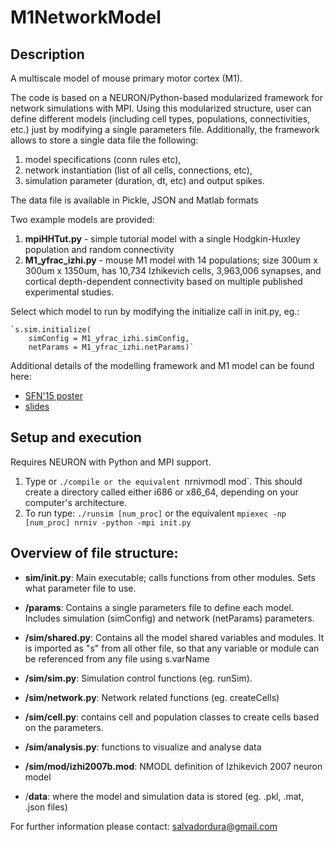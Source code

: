 # M1NetworkModel
## Description
A multiscale model of mouse primary motor cortex (M1).

The code is based on a NEURON/Python-based modularized framework for network simulations with MPI. Using this modularized structure, user can define different models (including cell types, populations, connectivities, etc.) just by modifying a single parameters file. Additionally, the framework allows to store a single data file the following:

1. model specifications (conn rules etc), 
2. network instantiation (list of all cells, connections, etc), 
3. simulation parameter (duration, dt, etc) and output spikes. 

The data file is available in Pickle, JSON and Matlab formats

Two example models are provided: 

1. **mpiHHTut.py** - simple tutorial model with a single Hodgkin-Huxley population and random connectivity
2. **M1_yfrac_izhi.py** - mouse M1 model with 14 populations; size 300um x 300um x 1350um, has 10,734 Izhikevich cells, 3,963,006 synapses, and cortical depth-dependent connectivity based on multiple published experimental studies.

Select which model to run by modifying the initialize call in init.py, eg.:

    `s.sim.initialize(                   
        simConfig = M1_yfrac_izhi.simConfig, 
        netParams = M1_yfrac_izhi.netParams)`
        
Additional details of the modelling framework and M1 model can be found here:

* [SFN'15 poster](http://neurosimlab.org/salvadord/sfn15-sal-final.pdf)
* [slides](https://drive.google.com/file/d/0B8v-knmZRjhtVl9BOFY2bzlWSWs/view?usp=sharing)       
 
       

## Setup and execution

Requires NEURON with Python and MPI support. 

1. Type or `./compile or the equivalent `nrnivmodl mod`. This should create a directory called either i686 or x86_64, depending on your computer's architecture. 
2. To run type: `./runsim [num_proc]` or the equivalent `mpiexec -np [num_proc] nrniv -python -mpi init.py`

## Overview of file structure:

* **sim/init.py**: Main executable; calls functions from other modules. Sets what parameter file to use.

* **/params**: Contains a single parameters file to define each model. Includes simulation (simConfig) and network (netParams) parameters. 

* **/sim/shared.py**: Contains all the model shared variables and modules. It is imported as "s" from all other file, so that any variable or module can be referenced from any file using s.varName

* **/sim/sim.py**: Simulation control functions (eg. runSim).

* **/sim/network.py**: Network related functions (eg. createCells)

* **/sim/cell.py**: contains cell and population classes to create cells based on the parameters.

* **/sim/analysis.py**: functions to visualize and analyse data

* **/sim/mod/izhi2007b.mod**: NMODL definition of Izhikevich 2007 neuron model

* /**data**: where the model and simulation data is stored (eg. .pkl, .mat, .json files) 


For further information please contact: salvadordura@gmail.com 

